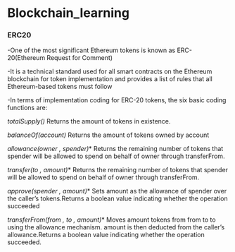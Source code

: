 # Blockchain_learning

### ERC20

-One of the most significant Ethereum tokens is known as ERC-20(Ethereum Request for Comment)

-It is a technical standard used for all smart contracts on the Ethereum blockchain for token implementation and provides a list of rules that all Ethereum-based tokens must follow

-In terms of implementation coding for ERC-20 tokens, the six basic coding functions are:

*totalSupply()*
    Returns the amount of tokens in existence.
    
*balanceOf(account)*
    Returns the amount of tokens owned by account
    
*allowance(owner , spender)**
    Returns the remaining number of tokens that spender will be allowed to spend on behalf of owner through transferFrom. 
    
*transfer(to , amount)**
    Returns the remaining number of tokens that spender will be allowed to spend on behalf of owner through transferFrom. 
    
*approve(spender , amount)**
    Sets amount as the allowance of spender over the caller’s tokens.Returns a boolean value indicating whether the operation succeeded
    
*transferFrom(from , to , amount)**
    Moves amount tokens from from to to using the allowance mechanism. amount is then deducted from the caller’s allowance.Returns a boolean value indicating whether the operation succeeded.

